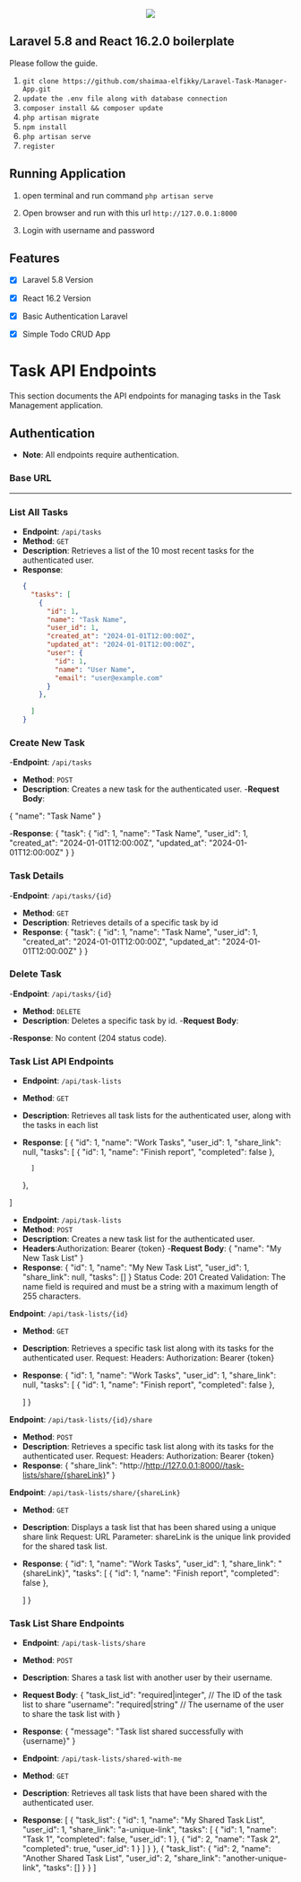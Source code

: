 <p align="center"><img src="https://encrypted-tbn0.gstatic.com/images?q=tbn:ANd9GcReb0POmIY3t8_bwE4c55yZXSrZw-HsAY5_dp96I2myI_V17LuZ"></p>

## Laravel 5.8 and React 16.2.0 boilerplate

Please follow the guide.

1. `git clone https://github.com/shaimaa-elfikky/Laravel-Task-Manager-App.git`
2. `update the .env file along with database connection`
3. `composer install && composer update`
4. `php artisan migrate`
5. `npm install`
6. `php artisan serve`
7. `register`

## Running Application
1. open terminal and run command `php artisan serve`

2. Open browser and run with this url `http://127.0.0.1:8000`

3. Login with username and password

## Features
- [x] Laravel 5.8 Version
- [x] React 16.2 Version
- [x] Basic Authentication Laravel
- [x] Simple Todo CRUD App


# Task API Endpoints

This section documents the API endpoints for managing tasks in the Task Management application.

## Authentication
- **Note**: All endpoints require authentication.

### Base URL

---

### List All Tasks
- **Endpoint**: `/api/tasks`
- **Method**: `GET`
- **Description**: Retrieves a list of the 10 most recent tasks for the authenticated user.
- **Response**:
  ```json
  {
    "tasks": [
      {
        "id": 1,
        "name": "Task Name",
        "user_id": 1,
        "created_at": "2024-01-01T12:00:00Z",
        "updated_at": "2024-01-01T12:00:00Z",
        "user": {
          "id": 1,
          "name": "User Name",
          "email": "user@example.com"
        }
      },
      
    ]
  }

### Create New Task
-**Endpoint**: `/api/tasks`
- **Method**: `POST`
- **Description**:  Creates a new task for the authenticated user.
-**Request Body**:

 {
  "name": "Task Name"
 }
 
-**Response**:
{
  "task": {
    "id": 1,
    "name": "Task Name",
    "user_id": 1,
    "created_at": "2024-01-01T12:00:00Z",
    "updated_at": "2024-01-01T12:00:00Z"
  }
}

### Task Details
-**Endpoint**: `/api/tasks/{id}`
- **Method**: `GET`
- **Description**:  Retrieves details of a specific task by id
- **Response**:
{
  "task": {
    "id": 1,
    "name": "Task Name",
    "user_id": 1,
    "created_at": "2024-01-01T12:00:00Z",
    "updated_at": "2024-01-01T12:00:00Z"
  }
}


### Delete Task
-**Endpoint**: `/api/tasks/{id}`
- **Method**: `DELETE`
- **Description**:  Deletes a specific task by id.
-**Request Body**:

-**Response**:
No content (204 status code).



### Task List API Endpoints
- **Endpoint**: `/api/task-lists`
- **Method**: `GET`
- **Description**: Retrieves all task lists for the authenticated user, along with the tasks in each list
- **Response**:
[
    {
        "id": 1,
        "name": "Work Tasks",
        "user_id": 1,
        "share_link": null,
        "tasks": [
            {
                "id": 1,
                "name": "Finish report",
                "completed": false
            },
          
        ]
    },
  
]


- **Endpoint**: `/api/task-lists`
- **Method**: `POST`
- **Description**: Creates a new task list for the authenticated user.
- **Headers**:Authorization: Bearer {token}
 -**Request Body**:
    {
        "name": "My New Task List"
    }
- **Response**:
{
    "id": 1,
    "name": "My New Task List",
    "user_id": 1,
    "share_link": null,
    "tasks": []
}
Status Code: 201 Created
Validation: The name field is required and must be a string with a maximum length of 255 characters.


**Endpoint**: `/api/task-lists/{id}`
- **Method**: `GET`
- **Description**:  Retrieves a specific task list along with its tasks for the authenticated user.
Request:
Headers: Authorization: Bearer {token}
- **Response**:
{
    "id": 1,
    "name": "Work Tasks",
    "user_id": 1,
    "share_link": null,
    "tasks": [
        {
            "id": 1,
            "name": "Finish report",
            "completed": false
        },
        
    ]
}


**Endpoint**: `/api/task-lists/{id}/share`
- **Method**: `POST`
- **Description**:  Retrieves a specific task list along with its tasks for the authenticated user.
Request:
Headers: Authorization: Bearer {token}
- **Response**:
{
    "share_link": "http://http://127.0.0.1:8000//task-lists/share/{shareLink}"
}


**Endpoint**: `/api/task-lists/share/{shareLink}`
- **Method**: `GET`
- **Description**:  Displays a task list that has been shared using a unique share link
Request:
URL Parameter: shareLink is the unique link provided for the shared task list.
- **Response**:
{
    "id": 1,
    "name": "Work Tasks",
    "user_id": 1,
    "share_link": "{shareLink}",
    "tasks": [
        {
            "id": 1,
            "name": "Finish report",
            "completed": false
        },
        
    ]
}



### Task List Share Endpoints
- **Endpoint**: `/api/task-lists/share`
- **Method**: `POST`
- **Description**: Shares a task list with another user by their username.
- **Request Body**:
{
  "task_list_id": "required|integer",  // The ID of the task list to share
  "username": "required|string"        // The username of the user to share the task list with
}
- **Response**:
{
  "message": "Task list shared successfully with {username}"
}



- **Endpoint**: `/api/task-lists/shared-with-me`
- **Method**: `GET`
- **Description**:  Retrieves all task lists that have been shared with the authenticated user.
- **Response**:
[
  {
    "task_list": {
      "id": 1,
      "name": "My Shared Task List",
      "user_id": 1,
      "share_link": "a-unique-link",
      "tasks": [
        {
          "id": 1,
          "name": "Task 1",
          "completed": false,
          "user_id": 1
        },
        {
          "id": 2,
          "name": "Task 2",
          "completed": true,
          "user_id": 1
        }
      ]
    }
  },
  {
    "task_list": {
      "id": 2,
      "name": "Another Shared Task List",
      "user_id": 2,
      "share_link": "another-unique-link",
      "tasks": []
    }
  }
]
